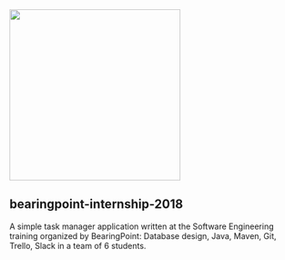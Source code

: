 <img src="https://www.bearingpoint.com/files/BrP_Logo_RGB_PS.jpg?download=true" width=300px/>

## bearingpoint-internship-2018
A simple task manager application written at the Software Engineering training organized by BearingPoint: Database design, Java, Maven, Git, Trello, Slack in a team of 6 students.
